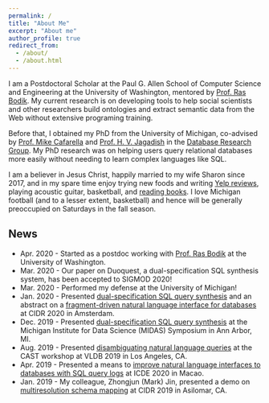 ```yaml
---
permalink: /
title: "About Me"
excerpt: "About me"
author_profile: true
redirect_from:
  - /about/
  - /about.html
---
```


I am a Postdoctoral Scholar at the Paul G. Allen School of Computer Science and Engineering at the University of Washington, mentored by [Prof. Ras Bodik](https://homes.cs.washington.edu/~bodik/). My current research is on developing tools to help social scientists and other researchers build ontologies and extract semantic data from the Web without extensive programing training.

Before that, I obtained my PhD from the University of Michigan, co-advised by [Prof. Mike Cafarella](http://web.eecs.umich.edu/~michjc/index.html) and [Prof. H. V. Jagadish](https://web.eecs.umich.edu/~jag/) in the [Database Research Group](http://dbgroup.eecs.umich.edu). My PhD research was on helping users query relational databases more easily without needing to learn complex languages like SQL.

I am a believer in Jesus Christ, happily married to my wife Sharon since 2017, and in my spare time enjoy trying new foods and writing [Yelp reviews](https://www.yelp.com/user_details?userid=NWQyHedzeZUccPY2f5vRBQ), playing acoustic guitar, basketball, and [reading books](https://www.goodreads.com/user/show/19711018-chris-baik). I love Michigan football (and to a lesser extent, basketball) and hence will be generally preoccupied on Saturdays in the fall season.

## News

- Apr. 2020 - Started as a postdoc working with [Prof. Ras Bodik](https://homes.cs.washington.edu/~bodik/) at the University of Washington.
- Mar. 2020 - Our paper on Duoquest, a dual-specification SQL synthesis system, has been accepted to SIGMOD 2020!
- Mar. 2020 - Performed my defense at the University of Michigan!
- Jan. 2020 - Presented [dual-specification SQL query synthesis](https://chrisbaik.com/assets/files/duoquest_cidr2020.pdf) and an abstract on a [fragment-driven natural language interface for databases](https://chrisbaik.com/assets/files/fragsql_cidr2020.pdf) at CIDR 2020 in Amsterdam.
- Dec. 2019 - Presented [dual-specification SQL query synthesis](https://chrisbaik.com/assets/files/duoquest_cidr2020.pdf) at the Michigan Institute for Data Science (MIDAS) Symposium in Ann Arbor, MI.
- Aug. 2019 - Presented [disambiguating natural language queries](https://chrisbaik.com/assets/files/litmus_cast2019.pdf) at the CAST workshop at VLDB 2019 in Los Angeles, CA.
- Apr. 2019 - Presented a means to [improve natural language interfaces to databases with SQL query logs](https://ieeexplore.ieee.org/document/8731607) at ICDE 2020 in Macao.
- Jan. 2019 - My colleague, Zhongjun (Mark) Jin, presented a demo on [multiresolution schema mapping](http://cidrdb.org/cidr2019/papers/p9-jin-cidr19.pdf) at CIDR 2019 in Asilomar, CA.

